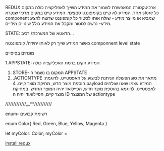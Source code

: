 REDUX ארכיטקטורה המאפשרת לשמור את המידע השייך לאפליקציה כולה במקום אחד. המידע לא קיים בקומפוננט סםציםי. המידע קיים במקום מרכזי שנקרא store כל component שמביא או מייצר מידע - שולח אותו לסטור כל קומפוננט שרוצה להציג מידע- נרשם לסטור ומקבל את המידע כולל שינויים מידיים.

STATE: הדאטא של המערכת\ רכיב...

כאשר המידע שייך רק לאותו יחידה/ קומפוננטה componnent level state

מונחים בסיסיים

1.APPSTATE: המידע הקים ברמת האפליקציה כולה

1. STORE- המקום בו נשמר ה APPSTATE
2. .ACTIONTYPE מתאר את סוג הפעולה הניתנת לביצוע על האפסטייט. לדוגמה: הוספת מוצר חדש, מחיקת מוצר קיים. 4.payload המידע עצמו שאנו שולחים לאפסטייט. לדוגמא בהוספת מוצר חדש, הפיילואד יהיה המוצר החדש. במחיקת מוצר קיים, הפיילואוד יהיה ה ID של המוצצר actiontype

/////////////**_**_**///////////

enum- רשימת קבועים

enum Color{ Red, Green, Blue, Yellow, Magenta }

let myColor: Color; myColor =

[install redux](https://decembersoft.com/posts/starting-a-react-redux-project-with-typescript/)
